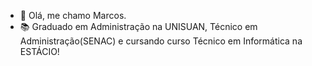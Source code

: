- 👋 Olá, me chamo Marcos.
- 📚 Graduado em Administração na UNISUAN, Técnico em Administração(SENAC) e cursando curso Técnico em Informática na ESTÁCIO!

<!---
MviniciusN21/MviniciusN21 is a ✨ special ✨ repository because its `README.md` (this file) appears on your GitHub profile.
You can click the Preview link to take a look at your changes.
--->
